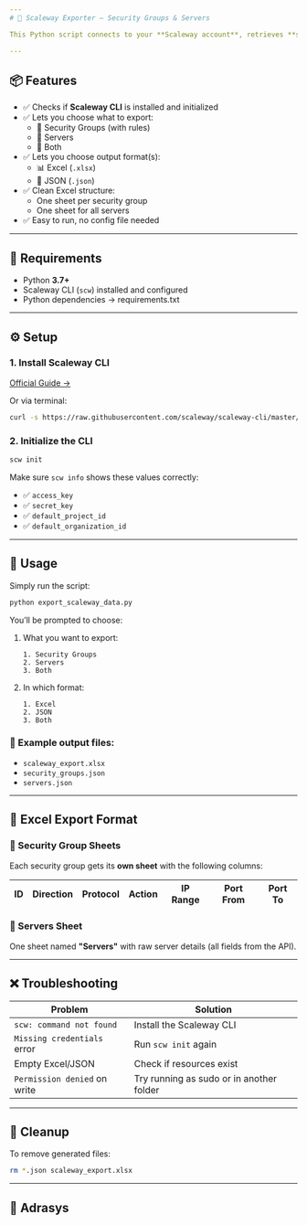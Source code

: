 ```yaml
---
# 🔐 Scaleway Exporter — Security Groups & Servers

This Python script connects to your **Scaleway account**, retrieves **security groups** and/or **instance servers**, and exports the data in **Excel and/or JSON format** — depending on your choice.

---
```


## 📦 Features

- ✅ Checks if **Scaleway CLI** is installed and initialized
- ✅ Lets you choose what to export:
  - 🔹 Security Groups (with rules)
  - 🔹 Servers
  - 🔹 Both
- ✅ Lets you choose output format(s):
  - 📊 Excel (`.xlsx`)
  - 🧾 JSON (`.json`)
- ✅ Clean Excel structure:
  - One sheet per security group
  - One sheet for all servers
- ✅ Easy to run, no config file needed

---

## 🧰 Requirements

- Python **3.7+**
- Scaleway CLI (`scw`) installed and configured
- Python dependencies -> requirements.txt

---

## ⚙️ Setup

### 1. Install Scaleway CLI

[Official Guide →](https://cli.scaleway.com/)

Or via terminal:

```bash
curl -s https://raw.githubusercontent.com/scaleway/scaleway-cli/master/scripts/get.sh | sh
```

### 2. Initialize the CLI

```bash
scw init
```

Make sure `scw info` shows these values correctly:

* ✅ `access_key`
* ✅ `secret_key`
* ✅ `default_project_id`
* ✅ `default_organization_id`

---

## 🚀 Usage

Simply run the script:

```bash
python export_scaleway_data.py
```

You’ll be prompted to choose:

1. What you want to export:

   ```
   1. Security Groups
   2. Servers
   3. Both
   ```

2. In which format:

   ```
   1. Excel
   2. JSON
   3. Both
   ```

### 📂 Example output files:

* `scaleway_export.xlsx`
* `security_groups.json`
* `servers.json`

---

## 📁 Excel Export Format

### 🔹 Security Group Sheets

Each security group gets its **own sheet** with the following columns:

| ID | Direction | Protocol | Action | IP Range | Port From | Port To |
| -- | --------- | -------- | ------ | -------- | --------- | ------- |

### 🔹 Servers Sheet

One sheet named **"Servers"** with raw server details (all fields from the API).

---

## ❌ Troubleshooting

| Problem                      | Solution                                 |
| ---------------------------- | ---------------------------------------- |
| `scw: command not found`     | Install the Scaleway CLI                 |
| `Missing credentials` error  | Run `scw init` again                     |
| Empty Excel/JSON             | Check if resources exist                 |
| `Permission denied` on write | Try running as sudo or in another folder |

---

## 🧹 Cleanup

To remove generated files:

```bash
rm *.json scaleway_export.xlsx
```

---

## 🪪 Adrasys
